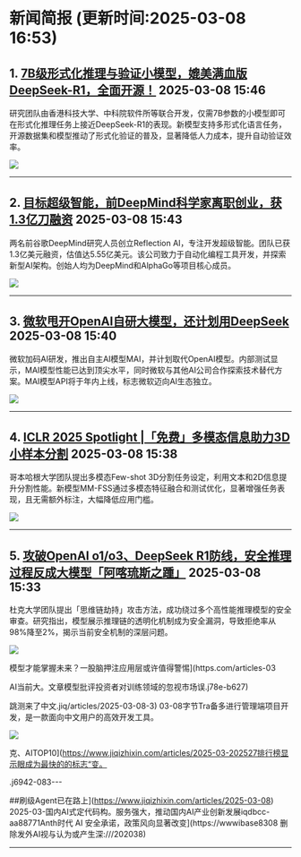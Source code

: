 # 新闻简报 (更新时间:2025-03-08 16:53)

## 1. [7B级形式化推理与验证小模型，媲美满血版DeepSeek-R1，全面开源！](https://www.jiqizhixin.com/articles/2025-03-08-9) 2025-03-08 15:46

研究团队由香港科技大学、中科院软件所等联合开发，仅需7B参数的小模型即可在形式化推理任务上接近DeepSeek-R1的表现。新模型支持多形式化语言任务，开源数据集和模型推动了形式化验证的普及，显著降低人力成本，提升自动验证效率。

![](https://image.jiqizhixin.com/uploads/editor/0497da7f-05a1-46b2-bae9-c5015ceb4162/640.png)

---

## 2. [目标超级智能，前DeepMind科学家离职创业，获1.3亿刀融资](https://www.jiqizhixin.com/articles/2025-03-08-8) 2025-03-08 15:43

两名前谷歌DeepMind研究人员创立Reflection AI，专注开发超级智能。团队已获1.3亿美元融资，估值达5.55亿美元。该公司致力于自动化编程工具开发，并探索新型AI架构。创始人均为DeepMind和AlphaGo等项目核心成员。

![](https://image.jiqizhixin.com/uploads/editor/a3addb2d-dbe7-46c1-856c-03bc9e12bddf/640.png)

---

## 3. [微软甩开OpenAI自研大模型，还计划用DeepSeek](https://www.jiqizhixin.com/articles/2025-03-08-7) 2025-03-08 15:40

微软加码AI研发，推出自主AI模型MAI，并计划取代OpenAI模型。内部测试显示，MAI模型性能已达到顶尖水平，同时微软与其他AI公司合作探索技术替代方案。MAI模型API将于年内上线，标志微软迈向AI生态独立。

![](https://image.jiqizhixin.com/uploads/editor/9b44f18a-f555-4876-9250-05adf092bdf3/640.png)

---

## 4. [ICLR 2025 Spotlight |「免费」多模态信息助力3D小样本分割](https://www.jiqizhixin.com/articles/2025-03-08-6) 2025-03-08 15:38

哥本哈根大学团队提出多模态Few-shot 3D分割任务设定，利用文本和2D信息提升分割性能。新模型MM-FSS通过多模态特征融合和测试优化，显著增强任务表现，且无需额外标注，大幅降低应用门槛。

![](https://image.jiqizhixin.com/uploads/editor/2bc95ca4-aa78-48a1-b20d-749856031251/640.png)

---

## 5. [攻破OpenAI o1/o3、DeepSeek R1防线，安全推理过程反成大模型「阿喀琉斯之踵」](https://www.jiqizhixin.com/articles/2025-03-08-5) 2025-03-08 15:33

杜克大学团队提出「思维链劫持」攻击方法，成功绕过多个高性能推理模型的安全审查。研究指出，模型展示推理链的透明化机制成为安全漏洞，导致拒绝率从98%降至2%，揭示当前安全机制的深层问题。

![](https://image.jiqizhixin.com59a-830b)

模型才能掌握未来？一股脑押注应用层或许值得警惕](https.com/articles-03

AI当前大。文章模型批评投资者对训练领域的忽视市场误.j78e-b627)

跳测来了中文.jiq/articles/2025-03-08-3) 03-08字节Tra备多进行管理端项目开发，是一款面向中文用户的高效开发工具。

![](.j/d-4-30/)

克、AITOP10](https://www.jiqizhixin.com/articles/2025-03-202527排行榜显示眼成为最快的的标志“变。

.j6942-083---

##刷级Agent已在路上](https://www.jiqizhixin.com/articles/2025-03-08) 2025-03-国内AI式定代码构。服务强大，推动国内AI产业创新发展iqdbcc-aa88771​Anth时代 AI 安全承诺，政策风向显著改变](https://wwwibase8308 删除发外AI视与认为或产生深:///202038)

---